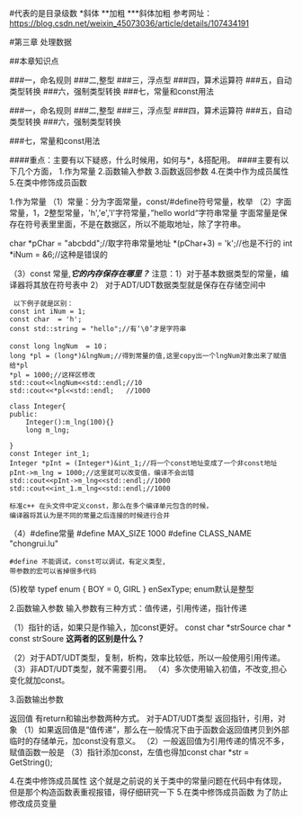 #代表的是目录级数
*斜体
**加粗
***斜体加粗
参考网址：https://blog.csdn.net/weixin_45073036/article/details/107434191


#第三章 处理数据

##本章知识点

###一，命名规则
###二,整型
###三，浮点型
###四，算术运算符
###五，自动类型转换
###六，强制类型转换
###七，常量和const用法



###一，命名规则
###二,整型
###三，浮点型
###四，算术运算符
###五，自动类型转换
###六，强制类型转换




###七，常量和const用法

####重点：主要有以下疑惑，什么时候用，如何与*，&搭配用。
####主要有以下几个方面，
1.作为常量
2.函数输入参数
3.函数返回参数
4.在类中作为成员属性
5.在类中修饰成员函数


1.作为常量
（1）常量：分为字面常量，const/#define符号常量，枚举
（2）字面常量，1，2整型常量，'h','e','l'字符常量，”hello world“字符串常量
字面常量是保存在符号表里里面，不是在数据区，所以不能取地址，除了字符串。

char *pChar = "abcbdd";//取字符串常量地址
*(pChar+3) = 'k';//也是不行的 
int *iNum = &6;//这种是错误的 

（3）const 常量,***它的内存保存在哪里？***
注意：1）对于基本数据类型的常量，编译器将其放在符号表中
     2） 对于ADT/UDT数据类型就是保存在存储空间中

     以下例子就是区别：
    const int iNum = 1;
    const char  = 'h';
    const std::string = "hello";//有‘\0’才是字符串

    const long lngNum  = 10；
    long *pl = (long*)&lngNum;//得到常量的值,这里copy出一个lngNum对象出来了赋值给*pl
    *pl = 1000;//这样区修改
    std::cout<<lngNum<<std::endl;//10
    std::cout<<*pl<<std::endl;   //1000

    class Integer{
    public:
        Integer():m_lng(100){}
        long m_lng;

    }
    const Integer int_1;
    Integer *pInt = (Integer*)&int_1;//将一个const地址变成了一个非const地址
    pInt->m_lng = 1000;//这里就可以改变值，编译不会出错
    std::cout<<pInt->m_lng<<std::endl;//1000
    std::cout<<int_1.m_lng<<std::endl;//1000

    标准c++ 在头文件中定义const，那么在多个编译单元包含的时候，
    编译器将其认为是不同的常量之后连接的时候进行合并
（4）#define常量
    #define MAX_SIZE    1000
    #define CLASS_NAME  "chongrui.lu"

    #define 不能调试，const可以调试，有定义类型,
    带参数的宏可以省掉很多代码

(5)枚举
    typef enum {
        BOY = 0,
        GIRL
    } enSexType;
enum默认是整型

2.函数输入参数
输入参数有三种方式：值传递，引用传递，指针传递

（1）指针的话，如果只是作输入，加const更好。
const char *strSource
char * const strSoure 
**这两者的区别是什么？**

（2）对于ADT/UDT类型，复制，析构，效率比较低，所以一般使用引用传递。
（3）非ADT/UDT类型，就不需要引用。
（4）多次使用输入初值，不改变,担心变化就加const。
    
3.函数输出参数

返回值 有return和输出参数两种方式。
对于ADT/UDT类型 返回指针，引用，对象
（1）如果返回值是“值传递”，那么在一般情况下由于函数会返回值拷贝到外部临时的存储单元，加const没有意义。
（2）一般返回值为引用传递的情况不多，赋值函数一般是
（3）指针添加const，左值也得加const char *str = GetString();

4.在类中修饰成员属性
  这个就是之前说的关于类中的常量问题在代码中有体现，但是那个构造函数表重视报错，得仔细研究一下
5.在类中修饰成员函数
  为了防止修改成员变量







